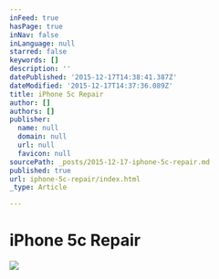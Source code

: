 ```yaml
---
inFeed: true
hasPage: true
inNav: false
inLanguage: null
starred: false
keywords: []
description: ''
datePublished: '2015-12-17T14:38:41.387Z'
dateModified: '2015-12-17T14:37:36.089Z'
title: iPhone 5c Repair
author: []
authors: []
publisher:
  name: null
  domain: null
  url: null
  favicon: null
sourcePath: _posts/2015-12-17-iphone-5c-repair.md
published: true
url: iphone-5c-repair/index.html
_type: Article

---
```

# **iPhone 5c Repair**
![](https://the-grid-user-content.s3-us-west-2.amazonaws.com/758ee4a2-908c-42ce-b848-9b8eb0813ca1.jpg)